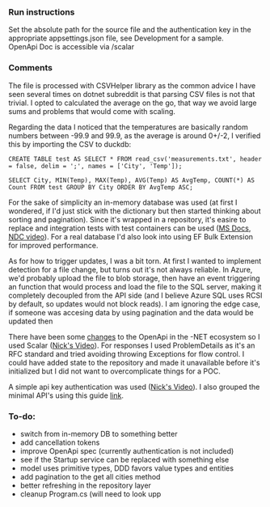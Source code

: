 ### Run instructions

Set the absolute path for the source file and the authentication key in the appropriate appsettings.json file, see Development for a sample.  
OpenApi Doc is accessible via /scalar

### Comments

The file is processed with CSVHelper library as the common advice I have seen several times on dotnet subreddit is that parsing CSV files is not that trivial. I opted to calculated the average on the go, that way we avoid large sums and problems that would come with scaling. 

Regarding the data I noticed that the temperatures are basically random numbers between -99.9 and 99.9, as the average is around 0+/-2, I verified this by importing the CSV to duckdb:

`CREATE TABLE test AS SELECT * FROM read_csv('measurements.txt', header = false, delim = ';', names = ['City', 'Temp']);`  

`SELECT City, MIN(Temp), MAX(Temp), AVG(Temp) AS AvgTemp, COUNT(*) AS Count FROM test GROUP BY City ORDER BY AvgTemp ASC;`

For the sake of simplicity an in-memory database was used (at first I wondered, if I'd just stick with the dictionary but then started thinking about sorting and pagination). Since it's wrapped in a repository, it's easire to replace and integration tests with test containers can be used ([MS Docs](https://learn.microsoft.com/en-us/ef/core/testing/choosing-a-testing-strategy), [NDC video](https://www.youtube.com/watch?v=td9HE0vxsf4)). For a real database I'd also look into using EF Bulk Extension for improved performance.

As for how to trigger updates, I was a bit torn. At first I wanted to implement detection for a file change, but turns out it's not always reliable. In Azure, we'd probably upload the file to blob storage, then have an event triggering an function that would process and load the file to the SQL server, making it completely decoupled from the API side (and I believe Azure SQL uses RCSI by default, so updates would not block reads). I am ignoring the edge case, if someone was accesing data by using pagination and the data would be updated then

There have been some [changes](https://devblogs.microsoft.com/dotnet/dotnet9-openapi/) to the OpenApi in the -NET ecosystem so I used Scalar ([Nick's Video](https://www.youtube.com/watch?v=8yI4gD1HruY)). For responses I used ProblemDetails as it's an RFC standard and tried avoiding throwing Exceptions for flow control. I could have added state to the repository and made it unavailable before it's initialized but I did not want to overcomplicate things for a POC.

A simple api key authentication was used ([Nick's Video](https://www.youtube.com/watch?v=GrJJXixjR8M)). I also grouped the minimal API's using this guide [link](https://www.tessferrandez.com/blog/2023/10/31/organizing-minimal-apis.html).

### To-do:

- switch from in-memory DB to something better
- add cancellation tokens
- improve OpenApi spec (currently authentication is not included)
- see if the Startup service can be replaced with something else
- model uses primitive types, DDD favors value types and entities
- add pagination to the get all cities method
- better refreshing in the repository layer
- cleanup Program.cs (will need to look upp
